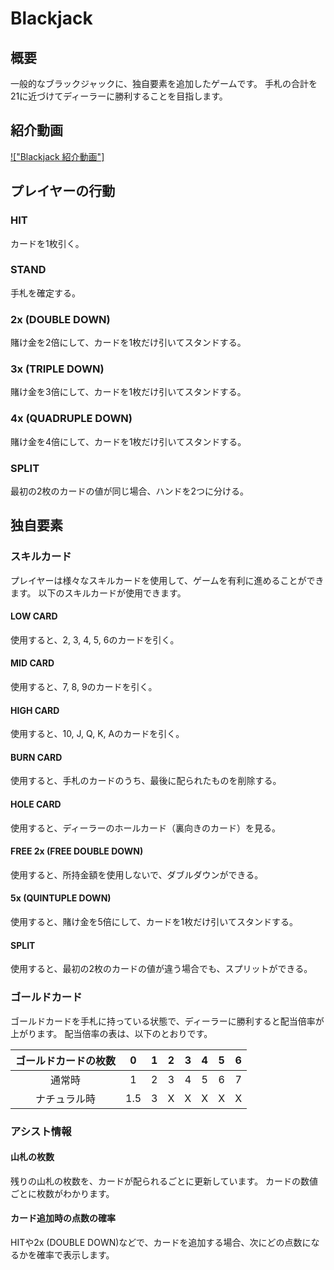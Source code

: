 # Blackjack

## 概要

一般的なブラックジャックに、独自要素を追加したゲームです。
手札の合計を21に近づけてディーラーに勝利することを目指します。

## 紹介動画

[!["Blackjack 紹介動画"]]("https://drive.google.com/file/d/1h-4a2U2ICzvWo0oRU4cReggcMtQY47aP/view?usp=sharing")

## プレイヤーの行動

### HIT

カードを1枚引く。

### STAND

手札を確定する。

### 2x (DOUBLE DOWN)

賭け金を2倍にして、カードを1枚だけ引いてスタンドする。

### 3x (TRIPLE DOWN)

賭け金を3倍にして、カードを1枚だけ引いてスタンドする。

### 4x (QUADRUPLE DOWN)

賭け金を4倍にして、カードを1枚だけ引いてスタンドする。

### SPLIT

最初の2枚のカードの値が同じ場合、ハンドを2つに分ける。

## 独自要素

### スキルカード

プレイヤーは様々なスキルカードを使用して、ゲームを有利に進めることができます。
以下のスキルカードが使用できます。

#### LOW CARD

使用すると、2, 3, 4, 5, 6のカードを引く。

#### MID CARD

使用すると、7, 8, 9のカードを引く。

#### HIGH CARD

使用すると、10, J, Q, K, Aのカードを引く。

#### BURN CARD

使用すると、手札のカードのうち、最後に配られたものを削除する。

#### HOLE CARD

使用すると、ディーラーのホールカード（裏向きのカード）を見る。

#### FREE 2x (FREE DOUBLE DOWN)

使用すると、所持金額を使用しないで、ダブルダウンができる。

#### 5x (QUINTUPLE DOWN)

使用すると、賭け金を5倍にして、カードを1枚だけ引いてスタンドする。

#### SPLIT

使用すると、最初の2枚のカードの値が違う場合でも、スプリットができる。

### ゴールドカード

ゴールドカードを手札に持っている状態で、ディーラーに勝利すると配当倍率が上がります。
配当倍率の表は、以下のとおりです。

| ゴールドカードの枚数 | 0 | 1 | 2 | 3 | 4 | 5 | 6 |
| :----------------: | :-: | :-: | :-: | :-: | :-: | :-: | :-: |
| 通常時 | 1 | 2 | 3 | 4 | 5 | 6 | 7 |
| ナチュラル時 | 1.5 | 3 | X | X | X | X | X | 

### アシスト情報

#### 山札の枚数

残りの山札の枚数を、カードが配られるごとに更新しています。
カードの数値ごとに枚数がわかります。

#### カード追加時の点数の確率

HITや2x (DOUBLE DOWN)などで、カードを追加する場合、次にどの点数になるかを確率で表示します。
